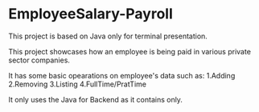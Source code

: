 # EmployeeSalary-Payroll

This project is based on Java only for terminal presentation.

This project showcases how an employee is being paid in various private sector companies.

It has some basic opearations on employee's data such as:
  1.Adding
  2.Removing
  3.Listing
  4.FullTime/PratTime

It only uses the Java for Backend as it contains only.
